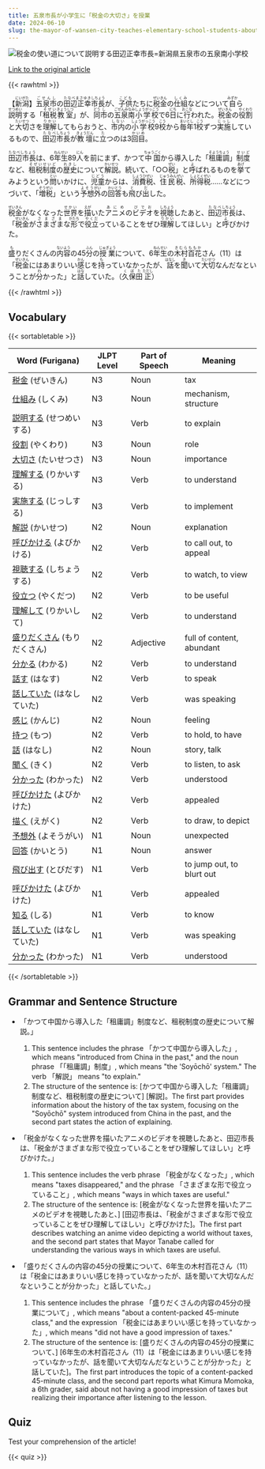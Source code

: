 ```yaml
---
title: 五泉市長が小学生に「税金の大切さ」を授業
date: 2024-06-10
slug: the-mayor-of-wansen-city-teaches-elementary-school-students-about-the-importance-of-taxes
---
```


![税金の使い道について説明する田辺正幸市長=新潟県五泉市の五泉南小学校](https://www.asahicom.jp/imgopt/img/80d5d4f2ed/comm_L/AS20240608003988.jpg "税金の使い道について説明する田辺正幸市長=新潟県五泉市の五泉南小学校")

[Link to the original article](https://asahi.com/articles/ASS684FD1S68UOHB00JM.html?iref=pc_edu_top__n)

{{< rawhtml >}}
<p>【<ruby>新潟<rt>にいがた</rt></ruby>】<ruby>五泉市<rt>ごせんし</rt></ruby>の<ruby>田辺正幸<rt>たなべまさゆき</rt></ruby><ruby>市長<rt>しちょう</rt></ruby>が、<ruby>子供<rt>こども</rt></ruby>たちに<ruby>税金<rt>ぜいきん</rt></ruby>の<ruby>仕組<rt>しくみ</rt></ruby>などについて<ruby>自<rt>みずか</rt></ruby>ら<ruby>説明<rt>せつめい</rt></ruby>する「<ruby>租税<rt>そぜい</rt></ruby><ruby>教室<rt>きょうしつ</rt></ruby>」が、<ruby>同<rt>どう</rt></ruby><ruby>市<rt>し</rt></ruby>の<ruby>五泉南<rt>ごせんみなみ</rt></ruby><ruby>小学校<rt>しょうがっこう</rt></ruby>で6<ruby>日<rt>にち</rt></ruby>に<ruby>行<rt>おこな</rt></ruby>われた。<ruby>税金<rt>ぜいきん</rt></ruby>の<ruby>役割<rt>やくわり</rt></ruby>と<ruby>大切<rt>たいせつ</rt></ruby>さを<ruby>理解<rt>りかい</rt></ruby>してもらおうと、<ruby>市内<rt>しない</rt></ruby>の<ruby>小学校<rt>しょうがっこう</rt></ruby>9<ruby>校<rt>こう</rt></ruby>から<ruby>毎年<rt>まいとし</rt></ruby>1<ruby>校<rt>こう</rt></ruby>ずつ<ruby>実施<rt>じっし</rt></ruby>しているもので、<ruby>田辺<rt>たなべ</rt></ruby><ruby>市長<rt>しちょう</rt></ruby>が<ruby>教壇<rt>きょうだん</rt></ruby>に<ruby>立<rt>た</rt></ruby>つのは3<ruby>回目<rt>かいめ</rt></ruby>。</p>

<p><ruby>田辺市長<rt>たなべしちょう</rt></ruby>は、6<ruby>年生<rt>ねんせい</rt></ruby>89<ruby>人<rt>にん</rt></ruby>を前にまず、かつて<ruby>中国<rt>ちゅうごく</rt></ruby>から導入した「<ruby>租庸調<rt>そようちょう</rt></ruby>」<ruby>制度<rt>せいど</rt></ruby>など、<ruby>租税<rt>そぜい</rt></ruby><ruby>制度<rt>せいど</rt></ruby>の<ruby>歴史<rt>れきし</rt></ruby>について<ruby>解説<rt>かいせつ</rt></ruby>。続いて、「○○<ruby>税<rt>ぜい</rt></ruby>」と<ruby>呼<rt>よ</rt></ruby>ばれるものを<ruby>挙<rt>あげ</rt></ruby>てみようという<ruby>問<rt>とい</rt></ruby>いかけに、<ruby>児童<rt>じどう</rt></ruby>からは、<ruby>消費税<rt>しょうひぜい</rt></ruby>、<ruby>住民税<rt>じゅうみんぜい</rt></ruby>、<ruby>所得税<rt>しょとくぜい</rt></ruby>……などにつづいて、「<ruby>増税<rt>ぞうぜい</rt></ruby>」という<ruby>予想<rt>よそう</rt></ruby><ruby>外<rt>がい</rt></ruby>の<ruby>回答<rt>かいとう</rt></ruby>も<ruby>飛<rt>と</rt></ruby>び<ruby>出<rt>だ</rt></ruby>した。</p>

<p><ruby>税金<rt>ぜいきん</rt></ruby>がなくなった<ruby>世界<rt>せかい</rt></ruby>を<ruby>描<rt>えが</rt></ruby>いた<ruby>アニメ<rt>あにめ</rt></ruby>の<ruby>ビデオ<rt>びでお</rt></ruby>を<ruby>視聴<rt>しちょう</rt></ruby>したあと、<ruby>田辺<rt>たなべ</rt></ruby><ruby>市長<rt>しちょう</rt></ruby>は、「<ruby>税金<rt>ぜいきん</rt></ruby>が<ruby>さまざま<rt>さまざま</rt></ruby>な<ruby>形<rt>かたち</rt></ruby>で<ruby>役立<rt>やくだ</rt></ruby>っていることをぜひ<ruby>理解<rt>りかい</rt></ruby>してほしい」と<ruby>呼<rt>よ</rt></ruby>びかけた。</p>

<p><ruby>盛<rt>も</rt>りだくさん</ruby>の<ruby>内容<rt>ないよう</ruby>の45<ruby>分<rt>ふん</ruby>の<ruby>授業<rt>じゅぎょう</ruby>について、6<ruby>年生<rt>ねんせい</ruby>の<ruby>木村<rt>きむら</ruby><ruby>百花<rt>ももか</ruby>さん（11）は「<ruby>税金<rt>ぜいきん</ruby>にはあまりいい<ruby>感<rt>かん</ruby>じを<ruby>持<rt>も</ruby>っていなかったが、<ruby>話<rt>はなし</ruby>を<ruby>聞<rt>き</ruby>いて<ruby>大切<rt>たいせつ</ruby>なんだなということが<ruby>分<rt>わ</ruby>かった」と<ruby>話<rt>はな</ruby>していた。（<ruby>久保田<rt>くぼた</ruby><ruby>正<rt>ただし</ruby>）</p>
{{< /rawhtml >}}

## Vocabulary


{{< sortabletable >}}

| Word (Furigana) | JLPT Level | Part of Speech | Meaning |
|-----------------|------------|---------------|---------|
|[税金](https://jisho.org/search/%E7%A8%8E%E9%87%91) (ぜいきん)| N3 | Noun | tax |
|[仕組み](https://jisho.org/search/%E4%BB%95%E7%B5%84%E3%81%BF) (しくみ)| N3 | Noun | mechanism, structure |
|[説明する](https://jisho.org/search/%E8%AA%AC%E6%98%8E%E3%81%99%E3%82%8B) (せつめいする)| N3 | Verb | to explain |
|[役割](https://jisho.org/search/%E5%BD%B9%E5%89%B2) (やくわり)| N3 | Noun | role |
|[大切さ](https://jisho.org/search/%E5%A4%A7%E5%88%87%E3%81%95) (たいせつさ)| N3 | Noun | importance |
|[理解する](https://jisho.org/search/%E7%90%86%E8%A7%A3%E3%81%99%E3%82%8B) (りかいする)| N3 | Verb | to understand |
|[実施する](https://jisho.org/search/%E5%AE%9F%E6%96%BD%E3%81%99%E3%82%8B) (じっしする)| N3 | Verb | to implement |
|[解説](https://jisho.org/search/%E8%A7%A3%E8%AA%AC) (かいせつ)| N2 | Noun | explanation |
|[呼びかける](https://jisho.org/search/%E5%91%BC%E3%81%B3%E3%81%8B%E3%81%91%E3%82%8B) (よびかける)| N2 | Verb | to call out, to appeal |
|[視聴する](https://jisho.org/search/%E8%A6%96%E8%81%B4%E3%81%99%E3%82%8B) (しちょうする)| N2 | Verb | to watch, to view |
|[役立つ](https://jisho.org/search/%E5%BD%B9%E7%AB%8B%E3%81%A4) (やくだつ)| N2 | Verb | to be useful |
|[理解して](https://jisho.org/search/%E7%90%86%E8%A7%A3%E3%81%97%E3%81%A6) (りかいして)| N2 | Verb | to understand |
|[盛りだくさん](https://jisho.org/search/%E7%9B%9B%E3%82%8A%E3%81%A0%E3%81%8F%E3%81%95%E3%82%93) (もりだくさん)| N2 | Adjective | full of content, abundant |
|[分かる](https://jisho.org/search/%E5%88%86%E3%81%8B%E3%82%8B) (わかる)| N2 | Verb | to understand |
|[話す](https://jisho.org/search/%E8%A9%B1%E3%81%99) (はなす)| N2 | Verb | to speak |
|[話していた](https://jisho.org/search/%E8%A9%B1%E3%81%97%E3%81%A6%E3%81%84%E3%81%9F) (はなしていた)| N2 | Verb | was speaking |
|[感じ](https://jisho.org/search/%E6%84%9F%E3%81%98) (かんじ)| N2 | Noun | feeling |
|[持つ](https://jisho.org/search/%E6%8C%81%E3%81%A4) (もつ)| N2 | Verb | to hold, to have |
|[話](https://jisho.org/search/%E8%A9%B1) (はなし)| N2 | Noun | story, talk |
|[聞く](https://jisho.org/search/%E8%81%9E%E3%81%8F) (きく)| N2 | Verb | to listen, to ask |
|[分かった](https://jisho.org/search/%E5%88%86%E3%81%8B%E3%81%A3%E3%81%9F) (わかった)| N2 | Verb | understood |
|[呼びかけた](https://jisho.org/search/%E5%91%BC%E3%81%B3%E3%81%8B%E3%81%91%E3%81%9F) (よびかけた)| N2 | Verb | appealed |
|[描く](https://jisho.org/search/%E6%8F%8F%E3%81%8F) (えがく)| N2 | Verb | to draw, to depict |
|[予想外](https://jisho.org/search/%E4%BA%88%E6%83%B3%E5%A4%96) (よそうがい)| N1 | Noun | unexpected |
|[回答](https://jisho.org/search/%E5%9B%9E%E7%AD%94) (かいとう)| N1 | Noun | answer |
|[飛び出す](https://jisho.org/search/%E9%A3%9B%E3%81%B3%E5%87%BA%E3%81%99) (とびだす)| N1 | Verb | to jump out, to blurt out |
|[呼びかけた](https://jisho.org/search/%E5%91%BC%E3%81%B3%E3%81%8B%E3%81%91%E3%81%9F) (よびかけた)| N1 | Verb | appealed |
|[知る](https://jisho.org/search/%E7%9F%A5%E3%82%8B) (しる)| N1 | Verb | to know |
|[話していた](https://jisho.org/search/%E8%A9%B1%E3%81%97%E3%81%A6%E3%81%84%E3%81%9F) (はなしていた)| N1 | Verb | was speaking |
|[分かった](https://jisho.org/search/%E5%88%86%E3%81%8B%E3%81%A3%E3%81%9F) (わかった)| N1 | Verb | understood |

{{< /sortabletable >}}


## Grammar and Sentence Structure

- 「かつて中国から導入した「租庸調」制度など、租税制度の歴史について解説。」
    1. This sentence includes the phrase 「かつて中国から導入した」, which means "introduced from China in the past," and the noun phrase 「「租庸調」制度」, which means "the 'Soyōchō' system." The verb 「解説」 means "to explain."
    2. The structure of the sentence is: [かつて中国から導入した「租庸調」制度など、租税制度の歴史について] [解説]。The first part provides information about the history of the tax system, focusing on the "Soyōchō" system introduced from China in the past, and the second part states the action of explaining.

- 「税金がなくなった世界を描いたアニメのビデオを視聴したあと、田辺市長は、「税金がさまざまな形で役立っていることをぜひ理解してほしい」と呼びかけた。」
    1. This sentence includes the verb phrase 「税金がなくなった」, which means "taxes disappeared," and the phrase 「さまざまな形で役立っていること」, which means "ways in which taxes are useful."
    2. The structure of the sentence is: [税金がなくなった世界を描いたアニメのビデオを視聴したあと、] [田辺市長は、「税金がさまざまな形で役立っていることをぜひ理解してほしい」と呼びかけた]。The first part describes watching an anime video depicting a world without taxes, and the second part states that Mayor Tanabe called for understanding the various ways in which taxes are useful.

- 「盛りだくさんの内容の45分の授業について、6年生の木村百花さん（11）は「税金にはあまりいい感じを持っていなかったが、話を聞いて大切なんだなということが分かった」と話していた。」
    1. This sentence includes the phrase 「盛りだくさんの内容の45分の授業について」, which means "about a content-packed 45-minute class," and the expression 「税金にはあまりいい感じを持っていなかった」, which means "did not have a good impression of taxes."
    2. The structure of the sentence is: [盛りだくさんの内容の45分の授業について、] [6年生の木村百花さん（11）は「税金にはあまりいい感じを持っていなかったが、話を聞いて大切なんだなということが分かった」と話していた]。The first part introduces the topic of a content-packed 45-minute class, and the second part reports what Kimura Momoka, a 6th grader, said about not having a good impression of taxes but realizing their importance after listening to the lesson.

## Quiz

Test your comprehension of the article!

{{< quiz >}}